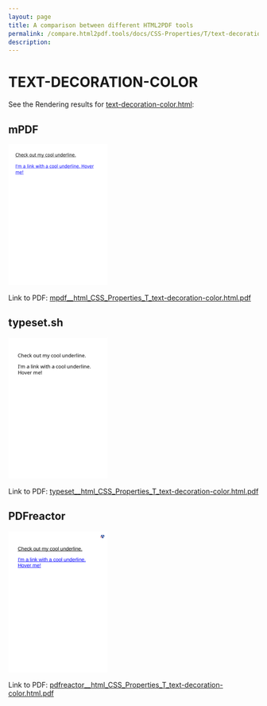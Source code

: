 ```yaml
---
layout: page
title: A comparison between different HTML2PDF tools
permalink: /compare.html2pdf.tools/docs/CSS-Properties/T/text-decoration-color.md
description: 
---
```


# TEXT-DECORATION-COLOR

See the Rendering results for [text-decoration-color.html](/html/CSS%20Properties/T/text-decoration-color.html):

## mPDF
![](mpdf__html_CSS_Properties_T_text-decoration-color.html.png) 

Link to PDF: [mpdf__html_CSS_Properties_T_text-decoration-color.html.pdf](mpdf__html_CSS_Properties_T_text-decoration-color.html.pdf)

## typeset.sh
![](typeset__html_CSS_Properties_T_text-decoration-color.html.png) 

Link to PDF: [typeset__html_CSS_Properties_T_text-decoration-color.html.pdf](typeset__html_CSS_Properties_T_text-decoration-color.html.pdf)

## PDFreactor
![](pdfreactor__html_CSS_Properties_T_text-decoration-color.html.png) 

Link to PDF: [pdfreactor__html_CSS_Properties_T_text-decoration-color.html.pdf](pdfreactor__html_CSS_Properties_T_text-decoration-color.html.pdf)
